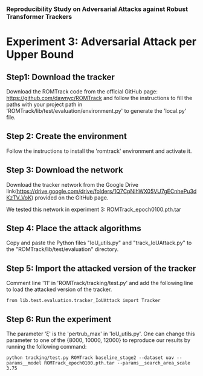 ### Reproducibility Study on Adversarial Attacks against Robust Transformer Trackers
# Experiment 3: Adversarial Attack per Upper Bound

## Step1: Download the tracker

Download the ROMTrack code from the official GitHub page: https://github.com/dawnyc/ROMTrack and follow the instructions to fill the paths with your project path in 'ROMTrack/lib/test/evaluation/environment.py' to generate the 'local.py' file. 

## Step 2: Create the environment 

Follow the instructions to install the 'romtrack' environment and activate it.  

## Step 3: Download the network

Download the tracker network from the Google Drive link(https://drive.google.com/drive/folders/1Q7CpNIhWX05VU7gECnhePu3dKzTV_VoK) provided on the GitHub page. 

We tested this network in experiment 3: ROMTrack_epoch0100.pth.tar

## Step 4: Place the attack algorithms 

Copy and paste the Python files "IoU_utils.py" and "track_IoUAttack.py" to the "ROMTrack/lib/test/evaluation" directory.

## Step 5: Import the attacked version of the tracker

Comment line '11' in 'ROMTrack/tracking/test.py' and add the following line to load the attacked version of the tracker.

```
from lib.test.evaluation.tracker_IoUAttack import Tracker
```

## Step 6: Run the experiment 

The parameter '&xi;' is the 'pertrub_max' in 'IoU_utils.py'. One can change this parameter to one of the {8000, 10000, 12000} to reproduce our results by running the following command:

```
python tracking/test.py ROMTrack baseline_stage2 --dataset uav --params__model ROMTrack_epoch0100.pth.tar --params__search_area_scale 3.75
```
